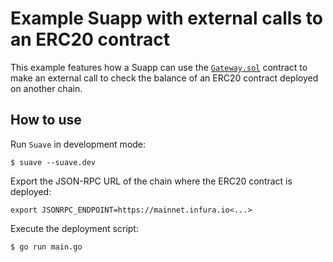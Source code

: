 # Example Suapp with external calls to an ERC20 contract

This example features how a Suapp can use the [`Gateway.sol`](https://github.com/flashbots/suave-std/blob/main/src/Gateway.sol) contract to make an external call to check the balance of an ERC20 contract deployed on another chain.

## How to use

Run `Suave` in development mode:

```
$ suave --suave.dev
```

Export the JSON-RPC URL of the chain where the ERC20 contract is deployed:

```
export JSONRPC_ENDPOINT=https://mainnet.infura.io<...>
```

Execute the deployment script:

```
$ go run main.go
```
